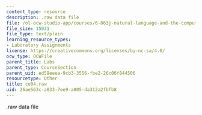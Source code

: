 ```yaml
---
content_type: resource
description: .raw data file
file: /ol-ocw-studio-app/courses/6-863j-natural-language-and-the-computer-representation-of-knowledge-spring-2003/26ae563ca8337ee9a005da312a2fbfb8_ce04.raw
file_size: 15031
file_type: text/plain
learning_resource_types:
- Laboratory Assignments
license: https://creativecommons.org/licenses/by-nc-sa/4.0/
ocw_type: OCWFile
parent_title: Labs
parent_type: CourseSection
parent_uid: ed59eeea-9cb3-3556-fbe2-26c06f844506
resourcetype: Other
title: ce04.raw
uid: 26ae563c-a833-7ee9-a005-da312a2fbfb8
---
```

.raw data file